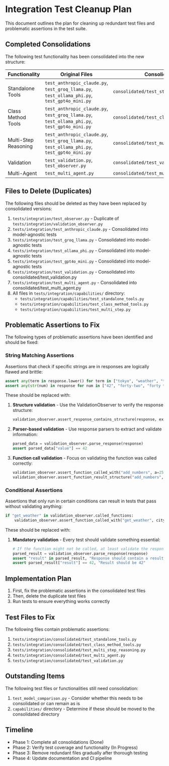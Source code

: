 # Integration Test Cleanup Plan

This document outlines the plan for cleaning up redundant test files and problematic assertions in the test suite.

## Completed Consolidations

The following test functionality has been consolidated into the new structure:

| Functionality | Original Files | Consolidated File |
|---------------|----------------|-------------------|
| Standalone Tools | `test_anthropic_claude.py`, `test_groq_llama.py`, `test_ollama_phi.py`, `test_gpt4o_mini.py` | `consolidated/test_standalone_tools.py` |
| Class Method Tools | `test_anthropic_claude.py`, `test_groq_llama.py`, `test_ollama_phi.py`, `test_gpt4o_mini.py` | `consolidated/test_class_method_tools.py` |
| Multi-Step Reasoning | `test_anthropic_claude.py`, `test_groq_llama.py`, `test_ollama_phi.py`, `test_gpt4o_mini.py` | `consolidated/test_multi_step_reasoning.py` |
| Validation | `test_validation.py`, `test_observer.py` | `consolidated/test_validation.py` |
| Multi-Agent | `test_multi_agent.py` | `consolidated/test_multi_agent.py` |

## Files to Delete (Duplicates)

The following files should be deleted as they have been replaced by consolidated versions:

1. `tests/integration/test_observer.py` - Duplicate of `tests/integration/validation_observer.py`
2. `tests/integration/test_anthropic_claude.py` - Consolidated into model-agnostic tests
3. `tests/integration/test_groq_llama.py` - Consolidated into model-agnostic tests 
4. `tests/integration/test_ollama_phi.py` - Consolidated into model-agnostic tests
5. `tests/integration/test_gpt4o_mini.py` - Consolidated into model-agnostic tests
6. `tests/integration/test_validation.py` - Consolidated into consolidated/test_validation.py
7. `tests/integration/test_multi_agent.py` - Consolidated into consolidated/test_multi_agent.py
8. All files in `tests/integration/capabilities/` directory:
   - `tests/integration/capabilities/test_standalone_tools.py`
   - `tests/integration/capabilities/test_class_method_tools.py`
   - `tests/integration/capabilities/test_multi_step.py`

## Problematic Assertions to Fix

The following types of problematic assertions have been identified and should be fixed:

### String Matching Assertions

Assertions that check if specific strings are in responses are logically flawed and brittle:

```python
assert any(term in response.lower() for term in ["tokyo", "weather", "temperature"])
assert any(str(num) in response for num in ["42", "forty-two", "forty two"])
```

These should be replaced with:

1. **Structure validation** - Use the ValidationObserver to verify the response structure:
   ```python
   validation_observer.assert_response_contains_structure(response, expected_structure)
   ```

2. **Parser-based validation** - Use response parsers to extract and validate information:
   ```python
   parsed_data = validation_observer.parse_response(response)
   assert parsed_data["value"] == 42
   ```

3. **Function call validation** - Focus on validating the function was called correctly:
   ```python
   validation_observer.assert_function_called_with("add_numbers", a=25, b=17)
   validation_observer.assert_function_result_structure("add_numbers", {"result": 42})
   ```

### Conditional Assertions

Assertions that only run in certain conditions can result in tests that pass without validating anything:

```python
if "get_weather" in validation_observer.called_functions:
    validation_observer.assert_function_called_with("get_weather", city="Tokyo")
```

These should be replaced with:

1. **Mandatory validation** - Every test should validate something essential:
   ```python
   # If the function might not be called, at least validate the response content
   parsed_result = validation_observer.parse_response(response)
   assert "result" in parsed_result, "Response should contain a result"
   assert parsed_result["result"] == 42, "Result should be 42"
   ```

## Implementation Plan

1. First, fix the problematic assertions in the consolidated test files
2. Then, delete the duplicate test files
3. Run tests to ensure everything works correctly

## Test Files to Fix

The following files contain problematic assertions:

1. `tests/integration/consolidated/test_standalone_tools.py`
2. `tests/integration/consolidated/test_class_method_tools.py` 
3. `tests/integration/consolidated/test_multi_step_reasoning.py`
4. `tests/integration/consolidated/test_multi_agent.py`
5. `tests/integration/consolidated/test_validation.py`

## Outstanding Items

The following test files or functionalities still need consolidation:

1. `test_model_comparison.py` - Consider whether this needs to be consolidated or can remain as is
2. `capabilities/` directory - Determine if these should be moved to the consolidated directory

## Timeline

- Phase 1: Complete all consolidations (Done)
- Phase 2: Verify test coverage and functionality (In Progress)
- Phase 3: Remove redundant files gradually after thorough testing
- Phase 4: Update documentation and CI pipeline 